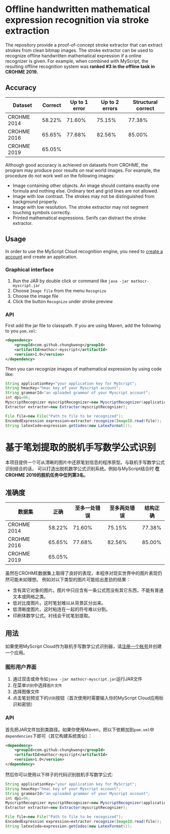 # Offline handwritten mathematical expression recognition via stroke extraction

The repository provide a proof-of-concept stroke extractor that can extract strokes from clean
bitmap images. The stroke extractor can be used to recognize offline handwritten
mathematical expression if a online recognizer is given. For example, when combined
with MyScript, the resulting offline recognition system was **ranked #3 in the offline
task in CROHME 2019.**

## Accuracy

Dataset|Correct|Up to 1 error|Up to 2 errors|Structural correct
---|---|---|---|---
CROHME 2014|58.22%|71.60%|75.15%|77.38%
CROHME 2016|65.65%|77.68%|82.56%|85.00%
CROHME 2019|65.05%|||

Although good accuracy is achieved on datasets from CROHME, the program
may produce poor results on real world images. For example, the procedure do not
work well on the following images:
- Image containing other objects. An image should contains exactly one formula and nothing else.
Ordinary text and grid lines are not allowed.
- Image with low contrast. The strokes may not be distinguished from background properly.
- Image with low resolution. The stroke extractor may not segment touching symbols correctly.
- Printed mathematical expressions. Serifs can distract the stroke extractor.

## Usage

In order to use the MyScript Cloud recognition engine, you need to [create a account](https://sso.myscript.com/register)
and create an application.

### Graphical interface

1. Run the JAR by double click or command like `java -jar mathocr-myscript.jar`
2. Choose `Image file` from the menu `Recognize`
3. Choose the image file
4. Click the button `Recognize` under stroke preview

### API

First add the jar file to classpath. If you are using Maven, add the following
to you `pom.xml`:

```xml
<dependency>
	<groupId>com.github.chungkwong</groupId>
	<artifactId>mathocr-myscript</artifactId>
	<version>1.0</version>
</dependency>
```

Then you can recognize images of mathematical expression by using code like:

```java
String applicationKey="your application key for MyScript";
String hmacKey="hmac key of your Myscript account";
String grammarId="an uploaded grammar of your Myscript account";
int dpi=96;
MyscriptRecognizer myscriptRecognizer=new MyscriptRecognizer(applicationKey,hmacKey,grammarId,dpi);
Extractor extractor=new Extractor(myscriptRecognizer);

File file=new File("Path to file to be recognized");
EncodedExpression expression=extractor.recognize(ImageIO.read(file));
String latexCode=expression.getCodes(new LatexFormat());
```

# 基于笔划提取的脱机手写数学公式识别

本项目提供一个可从清晰的图片中还原笔划信息的程序原型。与联机手写数学公式识别结合的话，
可以打造出脱机数学公式识别系统。例如与MyScript结合时 **在CROHME 2019的脱机任务中位列第3名**。

## 准确度

数据集|正确|至多一处错误|至多两处错误|结构正确
---|---|---|---|---
CROHME 2014|58.22%|71.60%|75.15%|77.38%
CROHME 2016|65.65%|77.68%|82.56%|85.00%
CROHME 2019|65.05%|||

虽然在CROHME数据集上取得了良好的表现，本程序对现实世界中的图片表现仍然可能未如理想。
例如对以下类型的图片可能给出差劲的结果：

- 含有其它对象的图片。图片中只应含有一条公式而没有其它东西，不能有普通文本或网格之类。
- 低对比度图片。这时笔划难以从背景区分出来。
- 低清晰度图片。这时粘连在一起的符号难以分割。
- 印刷体数学公式。衬线会干扰笔划提取。

## 用法

如果使用MyScript Cloud作为联机手写数学公式识别器，请[注册一个帐号](https://sso.myscript.com/register)并创建一个应用。

### 图形用户界面


1. 通过双击或命令如`java -jar mathocr-myscript.jar`运行JAR文件
2. 在菜单`识别`中选择`图片文件`
3. 选择图像文件
4. 点击笔划预览下的`识别`按钮（首次使用时需要输入你的MyScript Cloud应用标识和密钥）

### API

首先把JAR文件加到类路径。如果你使用Maven，把以下依赖加到`pom.xml`中`dependencies`下即可（其它构建系统类似）：

```xml
<dependency>
	<groupId>com.github.chungkwong</groupId>
	<artifactId>mathocr-myscript</artifactId>
	<version>1.0</version>
</dependency>
```

然后你可以使用以下样子的代码识别脱机手写数学公式:

```java
String applicationKey="your application key for MyScript";
String hmacKey="hmac key of your Myscript account";
String grammarId="an uploaded grammar of your Myscript account";
int dpi=96;
MyscriptRecognizer myscriptRecognizer=new MyscriptRecognizer(applicationKey,hmacKey,grammarId,dpi);
Extractor extractor=new Extractor(myscriptRecognizer);

File file=new File("Path to file to be recognized");
EncodedExpression expression=extractor.recognize(ImageIO.read(file));
String latexCode=expression.getCodes(new LatexFormat());
```